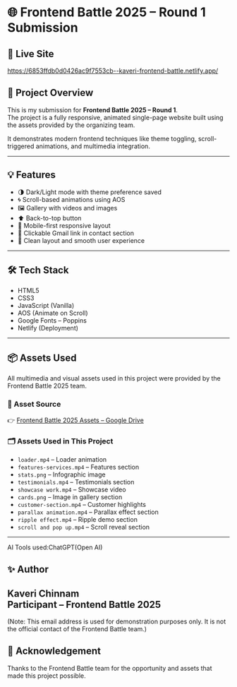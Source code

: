 # 🌐 Frontend Battle 2025 – Round 1 Submission

## 🚀 Live Site
https://6853ffdb0d0426ac9f7553cb--kaveri-frontend-battle.netlify.app/

## 📌 Project Overview
This is my submission for **Frontend Battle 2025 – Round 1**.  
The project is a fully responsive, animated single-page website built using the assets provided by the organizing team.

It demonstrates modern frontend techniques like theme toggling, scroll-triggered animations, and multimedia integration.

---
## 💡 Features
- 🌗 Dark/Light mode with theme preference saved
- 🌀 Scroll-based animations using AOS
- 🖼️ Gallery with videos and images
- ⬆️ Back-to-top button
- 📱 Mobile-first responsive layout
- 📧 Clickable Gmail link in contact section
- 🧠 Clean layout and smooth user experience
---
## 🛠 Tech Stack
- HTML5
- CSS3
- JavaScript (Vanilla)
- AOS (Animate on Scroll)
- Google Fonts – Poppins
- Netlify (Deployment)
---
## 📦 Assets Used
All multimedia and visual assets used in this project were provided by the Frontend Battle 2025 team.
### 🔗 Asset Source
👉 [Frontend Battle 2025 Assets – Google Drive](https://drive.google.com/drive/folders/11bKBEmKPnk3CEuGB_L2DuuQSOJrmDiMo)

### 🗂️ Assets Used in This Project

- `loader.mp4` – Loader animation
- `features-services.mp4` – Features section
- `stats.png` – Infographic image
- `testimonials.mp4` – Testimonials section
- `showcase work.mp4` – Showcase video
- `cards.png` – Image in gallery section
- `customer-section.mp4` – Customer highlights
- `parallax animation.mp4` – Parallax effect section
- `ripple effect.mp4` – Ripple demo section
- `scroll and pop up.mp4` – Scroll reveal section
---
AI Tools used:ChatGPT(Open AI)
## ✨ Author
**Kaveri Chinnam**  
Participant – Frontend Battle 2025  
---
(Note: This email address is used for demonstration purposes only. It is not the official contact of the Frontend Battle team.)

## 📣 Acknowledgement
Thanks to the Frontend Battle team for the opportunity and assets that made this project possible.

